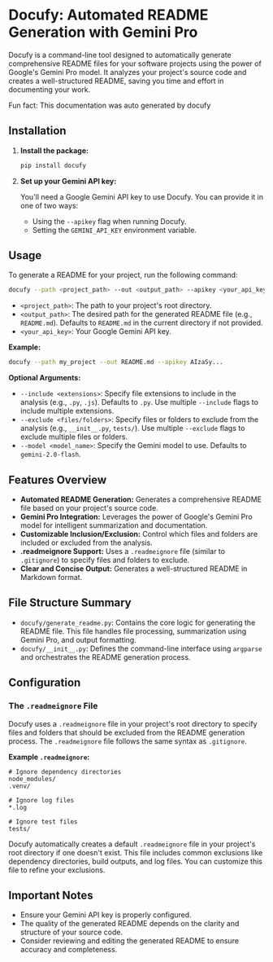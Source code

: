 # Docufy: Automated README Generation with Gemini Pro

Docufy is a command-line tool designed to automatically generate comprehensive README files for your software projects using the power of Google's Gemini Pro model. It analyzes your project's source code and creates a well-structured README, saving you time and effort in documenting your work.

Fun fact: This documentation was auto generated by docufy

## Installation

1.  **Install the package:**

    ```bash
    pip install docufy
    ```

2.  **Set up your Gemini API key:**

    You'll need a Google Gemini API key to use Docufy. You can provide it in one of two ways:

    *   Using the `--apikey` flag when running Docufy.
    *   Setting the `GEMINI_API_KEY` environment variable.

## Usage

To generate a README for your project, run the following command:

```bash
docufy --path <project_path> --out <output_path> --apikey <your_api_key>
```

*   `<project_path>`: The path to your project's root directory.
*   `<output_path>`: The desired path for the generated README file (e.g., `README.md`). Defaults to `README.md` in the current directory if not provided.
*   `<your_api_key>`: Your Google Gemini API key.

**Example:**

```bash
docufy --path my_project --out README.md --apikey AIzaSy...
```

**Optional Arguments:**

*   `--include <extensions>`: Specify file extensions to include in the analysis (e.g., `.py`, `.js`). Defaults to `.py`.  Use multiple `--include` flags to include multiple extensions.
*   `--exclude <files/folders>`:  Specify files or folders to exclude from the analysis (e.g., `__init__.py`, `tests/`).  Use multiple `--exclude` flags to exclude multiple files or folders.
*   `--model <model_name>`: Specify the Gemini model to use. Defaults to `gemini-2.0-flash`.

## Features Overview

*   **Automated README Generation:** Generates a comprehensive README file based on your project's source code.
*   **Gemini Pro Integration:** Leverages the power of Google's Gemini Pro model for intelligent summarization and documentation.
*   **Customizable Inclusion/Exclusion:**  Control which files and folders are included or excluded from the analysis.
*   **.readmeignore Support:**  Uses a `.readmeignore` file (similar to `.gitignore`) to specify files and folders to exclude.
*   **Clear and Concise Output:**  Generates a well-structured README in Markdown format.

## File Structure Summary

*   `docufy/generate_readme.py`: Contains the core logic for generating the README file.  This file handles file processing, summarization using Gemini Pro, and output formatting.
*   `docufy/__init__.py`:  Defines the command-line interface using `argparse` and orchestrates the README generation process.

## Configuration

### The `.readmeignore` File

Docufy uses a `.readmeignore` file in your project's root directory to specify files and folders that should be excluded from the README generation process.  The `.readmeignore` file follows the same syntax as `.gitignore`.

**Example `.readmeignore`:**

```
# Ignore dependency directories
node_modules/
.venv/

# Ignore log files
*.log

# Ignore test files
tests/
```

Docufy automatically creates a default `.readmeignore` file in your project's root directory if one doesn't exist.  This file includes common exclusions like dependency directories, build outputs, and log files. You can customize this file to refine your exclusions.

## Important Notes

*   Ensure your Gemini API key is properly configured.
*   The quality of the generated README depends on the clarity and structure of your source code.
*   Consider reviewing and editing the generated README to ensure accuracy and completeness.
